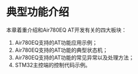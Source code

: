 # 典型功能介绍

本章着重介绍和Air780EQ AT开发有关的四大板块：

1. Air780EQ支持的AT功能应用示例；
2. Air780EQ支持的AT功能的典型状态机；
3. Air780EQ支持的AT功能的常见异常以及处理方法；
4. STM32主控端的控制代码示例。
